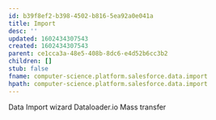 ```yaml
---
id: b39f8ef2-b398-4502-b816-5ea92a0e041a
title: Import
desc: ''
updated: 1602434307543
created: 1602434307543
parent: ce1cca3a-48e5-408b-8dc6-e4d52b6cc3b2
children: []
stub: false
fname: computer-science.platform.salesforce.data.import
hpath: computer-science.platform.salesforce.data.import
---
```

Data Import wizard
Dataloader.io
Mass transfer

